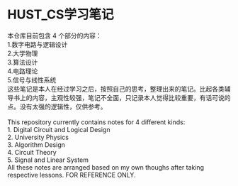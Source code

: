 # HUST_CS学习笔记
本仓库目前包含 $4$ 个部分的内容：\
$1$.数字电路与逻辑设计\
$2$.大学物理\
$3$.算法设计\
$4$.电路理论\
$5$.信号与线性系统
\
这些笔记是本人在经过学习之后，按照自己的思考，整理出来的笔记。比起各类辅导书上的内容，主观性较强，笔记不全面，只记录本人觉得比较重要，有话可说的点。没有太强的逻辑性，仅供参考。\
\
This repository currently contains notes for $4$ different kinds:\
$1$. Digital Circuit and Logical Design\
$2$. University Physics\
$3$. Algorithm Design\
$4$. Circuit Theory\
$5$. Signal and Linear System
\
All these notes are arranged based on my own thoughs after taking respective lessons. FOR REFERENCE ONLY.
